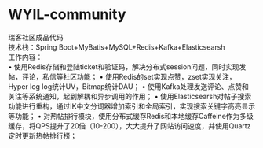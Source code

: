 # WYIL-community
瑞客社区成品代码  
技术栈：Spring Boot+MyBatis+MySQL+Redis+Kafka+Elasticsearsh  
工作内容：  
• 使用Redis存储和登陆ticket和验证码，解决分布式session问题，同时实现发帖，评论，私信等社区功能； 
• 使用Redis的set实现点赞，zset实现关注，Hyper log log统计UV，Bitmap统计DAU； 
• 使用Kafka处理发送评论、点赞和关注等系统通知，起到解耦和异步调用的作用； 
• 使用Elasticsearsh对帖子搜索功能进行重构，通过IK中文分词器增加索引和全局索引，实现搜索关键字高亮显示等功能；
• 对热帖排行模块，使用分布式缓存Redis和本地缓存Caffeine作为多级缓存，将QPS提升了20倍（10-200），大大提升了网站访问速度，并使用Quartz定时更新热帖排行榜；
